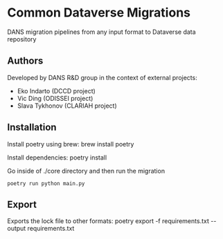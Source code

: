 # Common Dataverse Migrations
DANS migration pipelines from any input format to Dataverse data repository

## Authors
Developed by DANS R&D group in the context of external projects:
- Eko Indarto (DCCD project)
- Vic Ding (ODISSEI project)
- Slava Tykhonov (CLARIAH project)

## Installation 

Install poetry using brew: brew install poetry

Install dependencies: poetry install

Go inside of ./core directory and then run the migration
```
poetry run python main.py 
```

## Export
Exports the lock file to other formats:
poetry export -f requirements.txt --output requirements.txt
